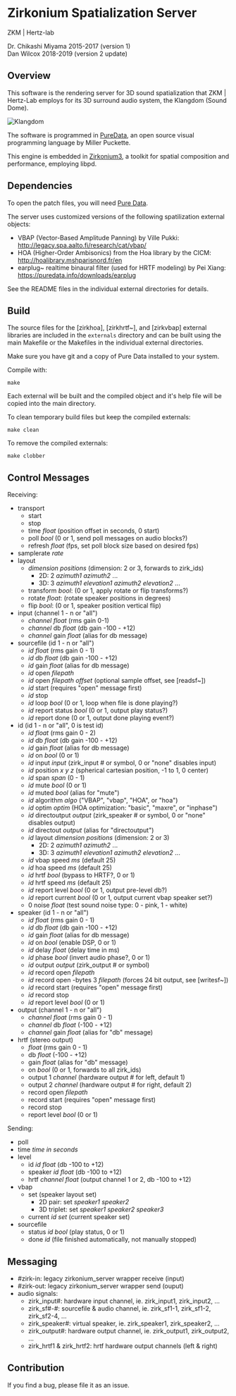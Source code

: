 Zirkonium Spatialization Server
==============================

ZKM | Hertz-lab

Dr. Chikashi Miyama 2015-2017 (version 1)  
Dan Wilcox 2018-2019 (version 2 update)

Overview
--------

This software is the rendering server for 3D sound spatialization that ZKM | Hertz-Lab employs for its 3D surround audio system, the Klangdom (Sound Dome).

![Klangdom](doc/Klangdom.png)

The software is programmed in [PureData](https://puredata.info), an open source visual programming language by Miller Puckette.

This engine is embedded in [Zirkonium3](http://zkm.de/zirkonium), a toolkit for spatial composition and performance, employing libpd.

Dependencies
------------

To open the patch files, you will need [Pure Data](https://puredata.info).

The server uses customized versions of the following spatilization external objects:
* VBAP (Vector-Based Amplitude Panning) by Ville Pukki: <http://legacy.spa.aalto.fi/research/cat/vbap/>
* HOA (Higher-Order Ambisonics) from the Hoa library by the CICM: <http://hoalibrary.mshparisnord.fr/en>
* earplug~ realtime binaural filter (used for HRTF modeling) by Pei Xiang: <https://puredata.info/downloads/earplug>

See the README files in the individual external directories for details.

Build
-----

The source files for the [zirkhoa], [zirkhrtf\~], and [zirkvbap] external libraries are included in the `externals` directory and can be built using the main Makefile or the Makefiles in the individual external directories.

Make sure you have git and a copy of Pure Data installed to your system.

Compile with:

    make

Each external will be built and the compiled object and it's help file will be copied into the main directory.

To clean temporary build files but keep the compiled externals:

    make clean

To remove the compiled externals:

    make clobber

Control Messages
----------------

Receiving:

* transport
  - start
  - stop
  - time _float_ (position offset in seconds, 0 start)
  - poll _bool_ (0 or 1, send poll messages on audio blocks?)
  - refresh _float_ (fps, set poll block size based on desired fps)
* samplerate _rate_
* layout
  - _dimension_ _positions_ (dimension: 2 or 3, forwards to zirk_ids)
    + 2D: 2 _azimuth1_ _azimuth2_ ...
    + 3D: 3 _azimuth1_ _elevation1_ _azimuth2_ _elevation2_ ...
  - transform _bool_: (0 or 1, apply rotate or flip transforms?)
  - rotate _float_: (rotate speaker positions in degrees)
  - flip _bool_: (0 or 1, speaker position vertical flip)
* input (channel 1 - n or "all")
  - _channel_ _float_ (rms gain 0-1)
  - _channel_ db _float_ (db gain -100 - +12)
  - _channel_ gain _float_ (alias for db message)
* sourcefile (id 1 - n or "all")
  - _id_ _float_ (rms gain 0 - 1)
  - _id_ db _float_ (db gain -100 - +12)
  - _id_ gain _float_ (alias for db message)
  - _id_ open _filepath_
  - _id_ open _filepath_ _offset_ (optional sample offset, see [readsf~])
  - _id_ start (requires "open" message first)
  - _id_ stop
  - _id_ loop _bool_ (0 or 1, loop when file is done playing?)
  - _id_ report status _bool_ (0 or 1, output play status?)
  - _id_ report done (0 or 1, output done playing event?)
* id (id 1 - n or "all", 0 is test id)
  - _id_ _float_ (rms gain 0 - 2)
  - _id_ db _float_ (db gain -100 - +12)
  - _id_ gain _float_ (alias for db message)
  - _id_ on _bool_ (0 or 1)
  - _id_ input _input_ (zirk_input # or symbol, 0 or "none" disables input)
  - _id_ position _x_ _y_ _z_ (spherical cartesian position, -1 to 1, 0 center)
  - _id_ span _span_ (0 - 1)
  - _id_ mute _bool_ (0 or 1)
  - _id_ muted _bool_ (alias for "mute")
  - _id_ algorithm _algo_ ("VBAP", "vbap", "HOA", or "hoa")
  - _id_ optim _optim_ (HOA optimization: "basic", "maxre", or "inphase")
  - _id_ directoutput _output_ (zirk_speaker # or symbol, 0 or "none" disables output)
  - _id_ directout _output_ (alias for "directoutput")
  - _id_ layout _dimension_ _positions_ (dimension: 2 or 3)
    + 2D: 2 _azimuth1_ _azimuth2_ ...
    + 3D: 3 _azimuth1_ _elevation1_ _azimuth2_ _elevation2_ ...
  - _id_ vbap speed _ms_ (default 25)
  - _id_ hoa speed _ms_ (default 25)
  - _id_ hrtf _bool_ (bypass to HRTF?, 0 or 1)
  - _id_ hrtf speed _ms_ (default 25)
  - _id_ report level _bool_ (0 or 1, output pre-level db?)
  - _id_ report current _bool_ (0 or 1, output current vbap speaker set?)
  - 0 noise _float_ (test sound noise type: 0 - pink, 1 - white)
* speaker (id 1 - n or "all")
  - _id_ _float_ (rms gain 0 - 1)
  - _id_ db _float_ (db gain -100 - +12)
  - _id_ gain _float_ (alias for db message)
  - _id_ on _bool_ (enable DSP, 0 or 1)
  - _id_ delay _float_ (delay time in ms)
  - _id_ phase _bool_ (invert audio phase?, 0 or 1)
  - _id_ output _output_ (zirk_output # or symbol)
  - _id_ record open _filepath_
  - _id_ record open -bytes 3 _filepath_ (forces 24 bit output, see [writesf~])
  - _id_ record start (requires "open" message first)
  - _id_ record stop
  - _id_ report level _bool_ (0 or 1)
* output (channel 1 - n or "all")
  - _channel_ _float_ (rms gain 0 - 1)
  - _channel_ db _float_ (-100 - +12)
  - _channel_ gain _float_ (alias for "db" message)
* hrtf (stereo output)
  - _float_ (rms gain 0 - 1)
  - db _float_ (-100 - +12)
  - gain _float_ (alias for "db" message)
  - on _bool_ (0 or 1, forwards to all zirk_ids)
  - output 1 _channel_ (hardware output # for left, default 1)
  - output 2 _channel_ (hardware output # for right, default 2)
  - record open _filepath_
  - record start (requires "open" message first)
  - record stop
  - report level _bool_ (0 or 1)

Sending:

* poll
* time _time in seconds_
* level
  - id _id_ _float_ (db -100 to +12)
  - speaker _id_ _float_ (db -100 to +12)
  - hrtf _channel_ _float_ (output channel 1 or 2, db -100 to +12)
* vbap
  - set (speaker layout set)
    + 2D pair: set _speaker1_ _speaker2_
    + 3D triplet: set _speaker1_ _speaker2_ _speaker3_
  - current _id_ _set_ (current speaker set)
* sourcefile
  - status _id_ _bool_ (play status, 0 or 1)
  - done _id_ (file finished automatically, not manually stopped)

Messaging
---------

* \#zirk-in: legacy zirkonium_server wrapper receive (input)
* \#zirk-out: legacy zirkonium_server wrapper send (ouput)
* audio signals:
  - zirk_input\#: hardware input channel, ie. zirk_input1, zirk_input2, ...
  - zirk_sf\#-\#: sourcefile & audio channel, ie. zirk_sf1-1, zirk_sf1-2, zirk_sf2-4, ...
  - zirk_speaker\#: virtual speaker, ie. zirk_speaker1, zirk_speaker2, ...
  - zirk_output\#: hardware output channel, ie. zirk_output1, zirk_output2, ...
  - zirk_hrtf1 & zirk_hrtf2: hrtf hardware output channels (left & right)

Contribution
------------

If you find a bug, please file it as an issue.
